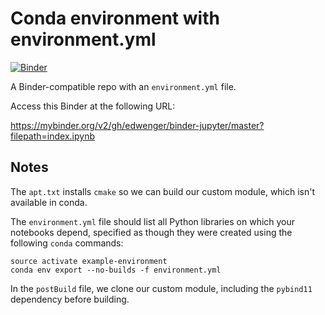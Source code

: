 # Conda environment with environment.yml

[![Binder](https://mybinder.org/badge_logo.svg)](https://mybinder.org/v2/gh/edwenger/binder-jupyter/master)

A Binder-compatible repo with an `environment.yml` file.

Access this Binder at the following URL:

https://mybinder.org/v2/gh/edwenger/binder-jupyter/master?filepath=index.ipynb

## Notes
The `apt.txt` installs `cmake` so we can build our custom module, which isn't available in conda.

The `environment.yml` file should list all Python libraries on which your notebooks
depend, specified as though they were created using the following `conda` commands:

```
source activate example-environment
conda env export --no-builds -f environment.yml
```

In the `postBuild` file, we clone our custom module, including the `pybind11` dependency before building.
